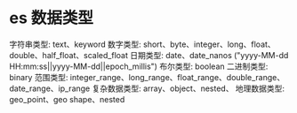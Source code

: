 # es 数据类型
字符串类型: text、keyword
数字类型: short、byte、integer、long、float、double、half_float、scaled_float
日期类型: date、date_nanos ("yyyy-MM-dd HH:mm:ss||yyyy-MM-dd||epoch_millis")
布尔类型: boolean
二进制类型: binary
范围类型: integer_range、long_range、float_range、double_range、date_range、ip_range
复杂数据类型: array、object、nested、
地理数据类型: geo_point、geo shape、nested